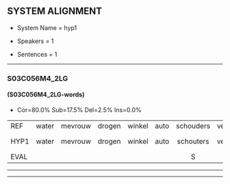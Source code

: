 
## SYSTEM ALIGNMENT

- System Name = hyp1

- Speakers = 1

- Sentences = 1

---

### S03C056M4_2LG

#### (S03C056M4_2LG-words)

- Cor=80.0%	Sub=17.5%	Del=2.5%	Ins=0.0%

|  |  |  |  |  |  |  |  |  |  |  |  |  |  |  |  |  |  |  |  |  |  |  |  |  |  |  |  |  |  |  |  |  |  |  |  |  |  |  |  |  |
|:--- |:---:|:---:|:---:|:---:|:---:|:---:|:---:|:---:|:---:|:---:|:---:|:---:|:---:|:---:|:---:|:---:|:---:|:---:|:---:|:---:|:---:|:---:|:---:|:---:|:---:|:---:|:---:|:---:|:---:|:---:|:---:|:---:|:---:|:---:|:---:|:---:|:---:|:---:|:---:|:---:|
| REF | water | mevrouw | drogen | winkel | auto | schouders | verhaal | koning | moeilijk | speelplaats | drinken | hoofdpijn | regen | vliegtuig | stoppen | opnieuw | gooien | sneeuwen | moeder | liedje | potlood | fietsbel | vinger | dichtbij | meisje | chauffeur | muziek | waarom | scheuren | lawaai | zwemmen | vuurwerk | appel | cola | kussen | eerste | circus | kleuren | voetbal | vlinder |
| HYP1 | water | mevrouw | drogen | winkel | auto | schouters | verhaal | koning | moeilijk | speelplaats | drinken | hoftbin | regen | vliegtuig | stoppen | opnieuw | gooien | sneeuwen | moeder | letje | okdod | itsbel | vinger | dichtbij | meisje | chauffeur | muziek | waarom | scheuren | lawaai | swennen | vuurwerk | appel | cola | kussen | eerste |  | circus-kleuren | voetbal | vlinder |
| EVAL |  |  |  |  |  | S |  |  |  |  |  | S |  |  |  |  |  |  |  | S | S | S |  |  |  |  |  |  |  |  | S |  |  |  |  |  | D | S |  |  |
---

---
